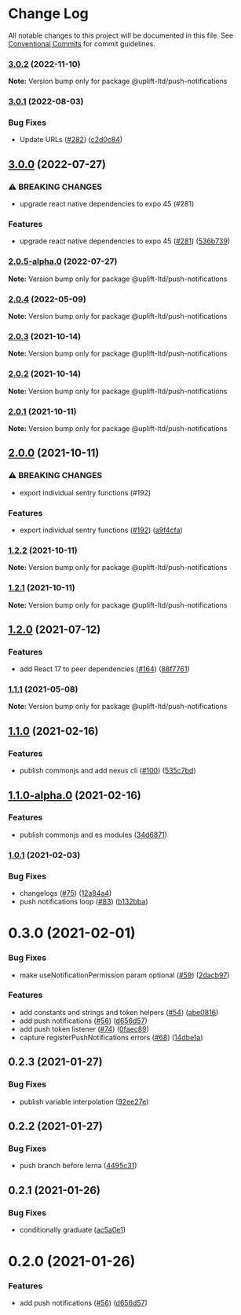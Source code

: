 # Change Log

All notable changes to this project will be documented in this file.
See [Conventional Commits](https://conventionalcommits.org) for commit guidelines.

### [3.0.2](https://github.com/uplift-ltd/nexus/compare/@uplift-ltd/push-notifications@3.0.1...@uplift-ltd/push-notifications@3.0.2) (2022-11-10)

**Note:** Version bump only for package @uplift-ltd/push-notifications





### [3.0.1](https://github.com/uplift-ltd/nexus/compare/@uplift-ltd/push-notifications@3.0.0...@uplift-ltd/push-notifications@3.0.1) (2022-08-03)


### Bug Fixes

* Update URLs ([#282](https://github.com/uplift-ltd/nexus/issues/282)) ([c2d0c84](https://github.com/uplift-ltd/nexus/commit/c2d0c843c8eb18c4a9ae360ee2d840f5be388fac))



## [3.0.0](https://github.com/uplift-ltd/nexus/compare/@uplift-ltd/push-notifications@2.0.4...@uplift-ltd/push-notifications@3.0.0) (2022-07-27)


### ⚠ BREAKING CHANGES

* upgrade react native dependencies to expo 45 (#281)

### Features

* upgrade react native dependencies to expo 45 ([#281](https://github.com/uplift-ltd/nexus/issues/281)) ([536b739](https://github.com/uplift-ltd/nexus/commit/536b7390efd620be40953cd7c800fdeaf87489fc))



### [2.0.5-alpha.0](https://github.com/uplift-ltd/nexus/compare/@uplift-ltd/push-notifications@2.0.4...@uplift-ltd/push-notifications@2.0.5-alpha.0) (2022-07-27)

**Note:** Version bump only for package @uplift-ltd/push-notifications





### [2.0.4](https://github.com/uplift-ltd/nexus/compare/@uplift-ltd/push-notifications@2.0.3...@uplift-ltd/push-notifications@2.0.4) (2022-05-09)

**Note:** Version bump only for package @uplift-ltd/push-notifications





### [2.0.3](https://github.com/uplift-ltd/nexus/compare/@uplift-ltd/push-notifications@2.0.2...@uplift-ltd/push-notifications@2.0.3) (2021-10-14)

**Note:** Version bump only for package @uplift-ltd/push-notifications





### [2.0.2](https://github.com/uplift-ltd/nexus/compare/@uplift-ltd/push-notifications@2.0.1...@uplift-ltd/push-notifications@2.0.2) (2021-10-14)

**Note:** Version bump only for package @uplift-ltd/push-notifications





### [2.0.1](https://github.com/uplift-ltd/nexus/compare/@uplift-ltd/push-notifications@2.0.0...@uplift-ltd/push-notifications@2.0.1) (2021-10-11)

**Note:** Version bump only for package @uplift-ltd/push-notifications





## [2.0.0](https://github.com/uplift-ltd/nexus/compare/@uplift-ltd/push-notifications@1.2.2...@uplift-ltd/push-notifications@2.0.0) (2021-10-11)


### ⚠ BREAKING CHANGES

* export individual sentry functions (#192)

### Features

* export individual sentry functions ([#192](https://github.com/uplift-ltd/nexus/issues/192)) ([a9f4cfa](https://github.com/uplift-ltd/nexus/commit/a9f4cfa4fae57257d4cf4761d8c6bc857182f38a))



### [1.2.2](https://github.com/uplift-ltd/nexus/compare/@uplift-ltd/push-notifications@1.2.1...@uplift-ltd/push-notifications@1.2.2) (2021-10-11)

**Note:** Version bump only for package @uplift-ltd/push-notifications





### [1.2.1](https://github.com/uplift-ltd/nexus/compare/@uplift-ltd/push-notifications@1.2.0...@uplift-ltd/push-notifications@1.2.1) (2021-10-11)

**Note:** Version bump only for package @uplift-ltd/push-notifications





## [1.2.0](https://github.com/uplift-ltd/nexus/compare/@uplift-ltd/push-notifications@1.1.1...@uplift-ltd/push-notifications@1.2.0) (2021-07-12)


### Features

* add React 17 to peer dependencies ([#164](https://github.com/uplift-ltd/nexus/issues/164)) ([88f7761](https://github.com/uplift-ltd/nexus/commit/88f77615dfab14127dfdf76f665ee73c3195bcb4))



### [1.1.1](https://github.com/uplift-ltd/nexus/compare/@uplift-ltd/push-notifications@1.1.0...@uplift-ltd/push-notifications@1.1.1) (2021-05-08)

**Note:** Version bump only for package @uplift-ltd/push-notifications





## [1.1.0](https://github.com/uplift-ltd/nexus/compare/@uplift-ltd/push-notifications@1.0.1...@uplift-ltd/push-notifications@1.1.0) (2021-02-16)


### Features

* publish commonjs and add nexus cli ([#100](https://github.com/uplift-ltd/nexus/issues/100)) ([535c7bd](https://github.com/uplift-ltd/nexus/commit/535c7bd0ad8224b9dde814f18f9d5082366061e1))



## [1.1.0-alpha.0](https://github.com/uplift-ltd/nexus/compare/@uplift-ltd/push-notifications@1.0.1...@uplift-ltd/push-notifications@1.1.0-alpha.0) (2021-02-16)


### Features

* publish commonjs and es modules ([34d6871](https://github.com/uplift-ltd/nexus/commit/34d6871f720efebf2d48773ae1e17c8dc6fd652d))



### [1.0.1](https://github.com/uplift-ltd/nexus/compare/@uplift-ltd/push-notifications@0.3.0...@uplift-ltd/push-notifications@1.0.1) (2021-02-03)


### Bug Fixes

* changelogs ([#75](https://github.com/uplift-ltd/nexus/issues/75)) ([12a84a4](https://github.com/uplift-ltd/nexus/commit/12a84a443f74257efe930d0dcf96b61635643dcd))
* push notifications loop ([#83](https://github.com/uplift-ltd/nexus/issues/83)) ([b132bba](https://github.com/uplift-ltd/nexus/commit/b132bba43aecc72f62c09dace235d166dc61c000))



# 0.3.0 (2021-02-01)


### Bug Fixes

* make useNotificationPermission param optional
  ([#59](https://github.com/uplift-ltd/nexus/issues/59))
  ([2dacb97](https://github.com/uplift-ltd/nexus/commit/2dacb9799d3e3a63ce9dc0221e8109ef3d0cb5a9))


### Features

* add constants and strings and token helpers ([#54](https://github.com/uplift-ltd/nexus/issues/54))
  ([abe0816](https://github.com/uplift-ltd/nexus/commit/abe08162dec2552c083680fde4ce80bf9d4b6675))
* add push notifications ([#56](https://github.com/uplift-ltd/nexus/issues/56))
  ([d656d57](https://github.com/uplift-ltd/nexus/commit/d656d57fa545c77c9c28aab77e57ea43a2bacc60))
* add push token listener ([#74](https://github.com/uplift-ltd/nexus/issues/74))
  ([0faec89](https://github.com/uplift-ltd/nexus/commit/0faec8941e6aa4171c95284ba9590faf0a0a9aaa))
* capture registerPushNotifications errors ([#68](https://github.com/uplift-ltd/nexus/issues/68))
  ([14dbe1a](https://github.com/uplift-ltd/nexus/commit/14dbe1a8de0c6b809fb39c783f4a8462578b0033))





## 0.2.3 (2021-01-27)


### Bug Fixes

* publish variable interpolation
  ([92ee27e](https://github.com/uplift-ltd/nexus/commit/92ee27e2b1a473d14e95120fd9835f90e2b4b0d0))





## 0.2.2 (2021-01-27)


### Bug Fixes

* push branch before lerna
  ([4495c31](https://github.com/uplift-ltd/nexus/commit/4495c311019edad65242fddfcbec3763a86f528c))





## 0.2.1 (2021-01-26)


### Bug Fixes

* conditionally graduate
  ([ac5a0e1](https://github.com/uplift-ltd/nexus/commit/ac5a0e1fc880399a0b498e7eac042f1572fee991))





# 0.2.0 (2021-01-26)


### Features

* add push notifications ([#56](https://github.com/uplift-ltd/nexus/issues/56))
  ([d656d57](https://github.com/uplift-ltd/nexus/commit/d656d57fa545c77c9c28aab77e57ea43a2bacc60))
